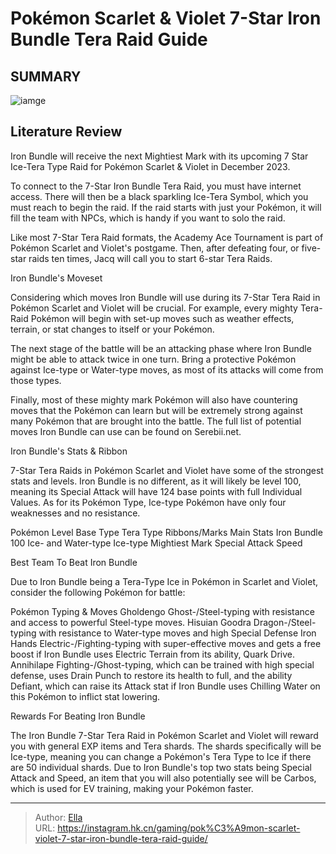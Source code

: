 # Pokémon Scarlet &amp; Violet 7-Star Iron Bundle Tera Raid Guide


## SUMMARY 

![iamge](https://static1.srcdn.com/wordpress/wp-content/uploads/2023/12/pok-mon-scarlet-violet-7-star-iron-bundle-tera-raid-guide.jpg)

## Literature Review

Iron Bundle will receive the next Mightiest Mark with its upcoming 7 Star Ice-Tera Type Raid for Pokémon Scarlet &amp; Violet in December 2023.





To connect to the 7-Star Iron Bundle Tera Raid, you must have internet access. There will then be a black sparkling Ice-Tera Symbol, which you must reach to begin the raid. If the raid starts with just your Pokémon, it will fill the team with NPCs, which is handy if you want to solo the raid. 






Like most 7-Star Tera Raid formats, the Academy Ace Tournament is part of Pokémon Scarlet and Violet&#39;s postgame. Then, after defeating four, or five-star raids ten times, Jacq will call you to start 6-star Tera Raids.





 Iron Bundle&#39;s Moveset 
          

Considering which moves Iron Bundle will use during its 7-Star Tera Raid in Pokémon Scarlet and Violet will be crucial. For example, every mighty Tera-Raid Pokémon will begin with set-up moves such as weather effects, terrain, or stat changes to itself or your Pokémon. 



The next stage of the battle will be an attacking phase where Iron Bundle might be able to attack twice in one turn. Bring a protective Pokémon against Ice-type or Water-type moves, as most of its attacks will come from those types. 







Finally, most of these mighty mark Pokémon will also have countering moves that the Pokémon can learn but will be extremely strong against many Pokémon that are brought into the battle. The full list of potential moves Iron Bundle can use can be found on Serebii.net.



 Iron Bundle&#39;s Stats &amp; Ribbon 
          

7-Star Tera Raids in Pokémon Scarlet and Violet have some of the strongest stats and levels. Iron Bundle is no different, as it will likely be level 100, meaning its Special Attack will have 124 base points with full Individual Values. As for its Pokémon Type, Ice-type Pokémon have only four weaknesses and no resistance.

  Pokémon   Level   Base Type   Tera Type   Ribbons/Marks   Main Stats    Iron Bundle   100   Ice- and Water-type   Ice-type   Mightiest Mark     Special Attack   Speed      








 Best Team To Beat Iron Bundle 
          

Due to Iron Bundle being a Tera-Type Ice in Pokémon in Scarlet and Violet, consider the following Pokémon for battle:

 Pokémon  Typing &amp; Moves   Gholdengo  Ghost-/Steel-typing with resistance and access to powerful Steel-type moves.   Hisuian Goodra  Dragon-/Steel-typing with resistance to Water-type moves and high Special Defense   Iron Hands  Electric-/Fighting-typing with super-effective moves and gets a free boost if Iron Bundle uses Electric Terrain from its ability, Quark Drive.   Annihilape  Fighting-/Ghost-typing, which can be trained with high special defense, uses Drain Punch to restore its health to full, and the ability Defiant, which can raise its Attack stat if Iron Bundle uses Chilling Water on this Pokémon to inflict stat lowering.   





 Rewards For Beating Iron Bundle 
          




The Iron Bundle 7-Star Tera Raid in Pokémon Scarlet and Violet will reward you with general EXP items and Tera shards. The shards specifically will be Ice-type, meaning you can change a Pokémon&#39;s Tera Type to Ice if there are 50 individual shards. Due to Iron Bundle&#39;s top two stats being Special Attack and Speed, an item that you will also potentially see will be Carbos, which is used for EV training, making your Pokémon faster.



---

> Author: [Ella](https://instagram.hk.cn/)  
> URL: https://instagram.hk.cn/gaming/pok%C3%A9mon-scarlet-violet-7-star-iron-bundle-tera-raid-guide/  

